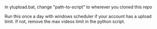 In ytupload.bat, change "path-to-script" to wherever you cloned this repo

Run this once a day with windows scheduler if your account has a upload limit. If not, remove the max videos limit in the python script.
